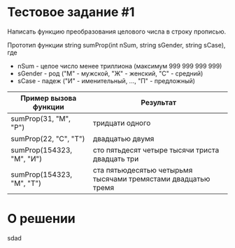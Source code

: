 # Тестовое задание #1
Написать функцию преобразования целового числа в строку прописью.

Прототип функции string sumProp(int nSum, string sGender, string sCase), где
- nSum - целое число менее триллиона (максимум 999 999 999 999)
- sGender - род ("М" - мужской, "Ж" - женский, "С" - средний)
- sCase - падеж ("И" - именительный, ..., "П" - предложный)

| Пример вызова функции     | Результат                                                     |
|---------------------------|---------------------------------------------------------------|
| sumProp(31, "М", "Р")     | тридцати одного                                               |
| sumProp(22, "С", "Т")     | двадцатью двумя                                               |
| sumProp(154323, "М", "И") | сто пятьдесят четыре тысячи триста двадцать три               |
| sumProp(154323, "М", "Т") | ста пятьюдесятью четырьмя тысячами тремястами двадцатью тремя |

# О решении
sdad